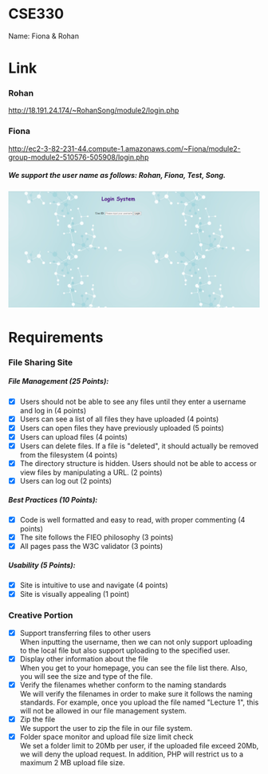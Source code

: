 # CSE330
Name: Fiona & Rohan


# Link
### Rohan
http://18.191.24.174/~RohanSong/module2/login.php
### Fiona
http://ec2-3-82-231-44.compute-1.amazonaws.com/~Fiona/module2-group-module2-510576-505908/login.php

##### We support the user name as follows: Rohan, Fiona, Test, Song.
![Image text](./static/Login.png)


# Requirements
### File Sharing Site
##### File Management (25 Points):
- [x] Users should not be able to see any files until they enter a username and log in (4 points)
- [x] Users can see a list of all files they have uploaded (4 points)
- [x] Users can open files they have previously uploaded (5 points)
- [x] Users can upload files (4 points)
- [x] Users can delete files. If a file is "deleted", it should actually be removed from the filesystem (4 points)
- [x] The directory structure is hidden. Users should not be able to access or view files by manipulating a URL. (2 points)
- [x] Users can log out (2 points)

##### Best Practices (10 Points):
- [x] Code is well formatted and easy to read, with proper commenting (4 points)
- [x] The site follows the FIEO philosophy (3 points)
- [x] All pages pass the W3C validator (3 points)

##### Usability (5 Points):
- [x] Site is intuitive to use and navigate (4 points)
- [x] Site is visually appealing (1 point)

### Creative Portion
- [x] Support transferring files to other users</br>
When inputting the username, then we can not only support uploading to the local file but also support uploading to the specified user.
- [x] Display other information about the file</br>
When you get to your homepage, you can see the file list there. Also, you will see the size and type of the file. 
- [x] Verify the filenames whether conform to the naming standards</br>
We will verify the filenames in order to make sure it follows the naming standards. For example, once you upload the file named "Lecture 1", this will not be allowed in our file management system.
- [x] Zip the file</br>
We support the user to zip the file in our file system.
- [x] Folder space monitor and upload file size limit check</br>
We set a folder limit to 20Mb per user, if the uploaded file exceed 20Mb, we will deny the upload request. In addition, PHP will restrict us to a maximum 2 MB upload file size.
